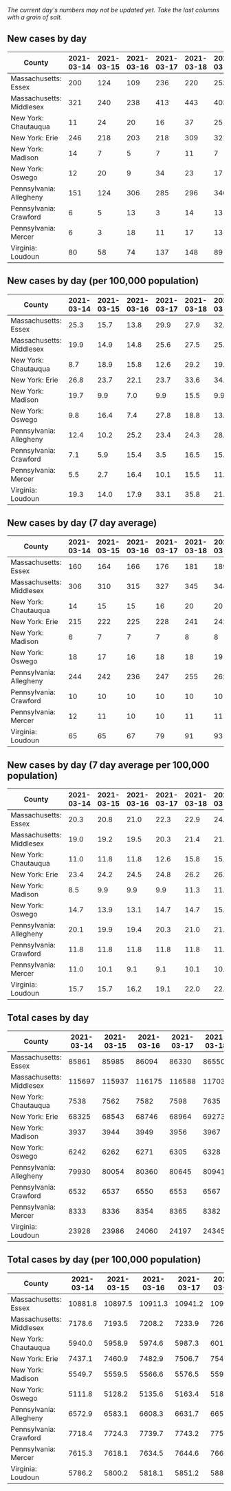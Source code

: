 _The current day's numbers may not be updated yet. Take the last columns with a grain of salt._
## New cases by day

| County | 2021-03-14 | 2021-03-15 | 2021-03-16 | 2021-03-17 | 2021-03-18 | 2021-03-19 | 2021-03-20 |
| --- | --- | --- | --- | --- | --- | --- | --- |
| Massachusetts: Essex | 200 | 124 | 109 | 236 | 220 | 253 |  |
| Massachusetts: Middlesex | 321 | 240 | 238 | 413 | 443 | 403 |  |
| New York: Chautauqua | 11 | 24 | 20 | 16 | 37 | 25 | 21 |
| New York: Erie | 246 | 218 | 203 | 218 | 309 | 321 | 342 |
| New York: Madison | 14 | 7 | 5 | 7 | 11 | 7 | 8 |
| New York: Oswego | 12 | 20 | 9 | 34 | 23 | 17 | 20 |
| Pennsylvania: Allegheny | 151 | 124 | 306 | 285 | 296 | 346 | 368 |
| Pennsylvania: Crawford | 6 | 5 | 13 | 3 | 14 | 13 | 10 |
| Pennsylvania: Mercer | 6 | 3 | 18 | 11 | 17 | 13 | 6 |
| Virginia: Loudoun | 80 | 58 | 74 | 137 | 148 | 89 |  |

## New cases by day (per 100,000 population)

| County | 2021-03-14 | 2021-03-15 | 2021-03-16 | 2021-03-17 | 2021-03-18 | 2021-03-19 | 2021-03-20 |
| --- | --- | --- | --- | --- | --- | --- | --- |
| Massachusetts: Essex | 25.3 | 15.7 | 13.8 | 29.9 | 27.9 | 32.1 |  |
| Massachusetts: Middlesex | 19.9 | 14.9 | 14.8 | 25.6 | 27.5 | 25.0 |  |
| New York: Chautauqua | 8.7 | 18.9 | 15.8 | 12.6 | 29.2 | 19.7 | 16.5 |
| New York: Erie | 26.8 | 23.7 | 22.1 | 23.7 | 33.6 | 34.9 | 37.2 |
| New York: Madison | 19.7 | 9.9 | 7.0 | 9.9 | 15.5 | 9.9 | 11.3 |
| New York: Oswego | 9.8 | 16.4 | 7.4 | 27.8 | 18.8 | 13.9 | 16.4 |
| Pennsylvania: Allegheny | 12.4 | 10.2 | 25.2 | 23.4 | 24.3 | 28.5 | 30.3 |
| Pennsylvania: Crawford | 7.1 | 5.9 | 15.4 | 3.5 | 16.5 | 15.4 | 11.8 |
| Pennsylvania: Mercer | 5.5 | 2.7 | 16.4 | 10.1 | 15.5 | 11.9 | 5.5 |
| Virginia: Loudoun | 19.3 | 14.0 | 17.9 | 33.1 | 35.8 | 21.5 |  |

## New cases by day (7 day average)

| County | 2021-03-14 | 2021-03-15 | 2021-03-16 | 2021-03-17 | 2021-03-18 | 2021-03-19 | 2021-03-20 |
| --- | --- | --- | --- | --- | --- | --- | --- |
| Massachusetts: Essex | 160 | 164 | 166 | 176 | 181 | 189 |  |
| Massachusetts: Middlesex | 306 | 310 | 315 | 327 | 345 | 344 |  |
| New York: Chautauqua | 14 | 15 | 15 | 16 | 20 | 20 | 22 |
| New York: Erie | 215 | 222 | 225 | 228 | 241 | 242 | 265 |
| New York: Madison | 6 | 7 | 7 | 7 | 8 | 8 | 8 |
| New York: Oswego | 18 | 17 | 16 | 18 | 18 | 19 | 19 |
| Pennsylvania: Allegheny | 244 | 242 | 236 | 247 | 255 | 262 | 268 |
| Pennsylvania: Crawford | 10 | 10 | 10 | 10 | 10 | 10 | 9 |
| Pennsylvania: Mercer | 12 | 11 | 10 | 10 | 11 | 11 | 11 |
| Virginia: Loudoun | 65 | 65 | 67 | 79 | 91 | 93 |  |

## New cases by day (7 day average per 100,000 population)

| County | 2021-03-14 | 2021-03-15 | 2021-03-16 | 2021-03-17 | 2021-03-18 | 2021-03-19 | 2021-03-20 |
| --- | --- | --- | --- | --- | --- | --- | --- |
| Massachusetts: Essex | 20.3 | 20.8 | 21.0 | 22.3 | 22.9 | 24.0 |  |
| Massachusetts: Middlesex | 19.0 | 19.2 | 19.5 | 20.3 | 21.4 | 21.3 |  |
| New York: Chautauqua | 11.0 | 11.8 | 11.8 | 12.6 | 15.8 | 15.8 | 17.3 |
| New York: Erie | 23.4 | 24.2 | 24.5 | 24.8 | 26.2 | 26.3 | 28.8 |
| New York: Madison | 8.5 | 9.9 | 9.9 | 9.9 | 11.3 | 11.3 | 11.3 |
| New York: Oswego | 14.7 | 13.9 | 13.1 | 14.7 | 14.7 | 15.6 | 15.6 |
| Pennsylvania: Allegheny | 20.1 | 19.9 | 19.4 | 20.3 | 21.0 | 21.5 | 22.0 |
| Pennsylvania: Crawford | 11.8 | 11.8 | 11.8 | 11.8 | 11.8 | 11.8 | 10.6 |
| Pennsylvania: Mercer | 11.0 | 10.1 | 9.1 | 9.1 | 10.1 | 10.1 | 10.1 |
| Virginia: Loudoun | 15.7 | 15.7 | 16.2 | 19.1 | 22.0 | 22.5 |  |

## Total cases by day

| County | 2021-03-14 | 2021-03-15 | 2021-03-16 | 2021-03-17 | 2021-03-18 | 2021-03-19 | 2021-03-20 |
| --- | --- | --- | --- | --- | --- | --- | --- |
| Massachusetts: Essex | 85861 | 85985 | 86094 | 86330 | 86550 | 86803 |  |
| Massachusetts: Middlesex | 115697 | 115937 | 116175 | 116588 | 117031 | 117434 |  |
| New York: Chautauqua | 7538 | 7562 | 7582 | 7598 | 7635 | 7660 | 7681 |
| New York: Erie | 68325 | 68543 | 68746 | 68964 | 69273 | 69594 | 69936 |
| New York: Madison | 3937 | 3944 | 3949 | 3956 | 3967 | 3974 | 3982 |
| New York: Oswego | 6242 | 6262 | 6271 | 6305 | 6328 | 6345 | 6365 |
| Pennsylvania: Allegheny | 79930 | 80054 | 80360 | 80645 | 80941 | 81287 | 81655 |
| Pennsylvania: Crawford | 6532 | 6537 | 6550 | 6553 | 6567 | 6580 | 6590 |
| Pennsylvania: Mercer | 8333 | 8336 | 8354 | 8365 | 8382 | 8395 | 8401 |
| Virginia: Loudoun | 23928 | 23986 | 24060 | 24197 | 24345 | 24434 |  |

## Total cases by day (per 100,000 population)

| County | 2021-03-14 | 2021-03-15 | 2021-03-16 | 2021-03-17 | 2021-03-18 | 2021-03-19 | 2021-03-20 |
| --- | --- | --- | --- | --- | --- | --- | --- |
| Massachusetts: Essex | 10881.8 | 10897.5 | 10911.3 | 10941.2 | 10969.1 | 11001.2 |  |
| Massachusetts: Middlesex | 7178.6 | 7193.5 | 7208.2 | 7233.9 | 7261.3 | 7286.3 |  |
| New York: Chautauqua | 5940.0 | 5958.9 | 5974.6 | 5987.3 | 6016.4 | 6036.1 | 6052.7 |
| New York: Erie | 7437.1 | 7460.9 | 7482.9 | 7506.7 | 7540.3 | 7575.3 | 7612.5 |
| New York: Madison | 5549.7 | 5559.5 | 5566.6 | 5576.5 | 5592.0 | 5601.8 | 5613.1 |
| New York: Oswego | 5111.8 | 5128.2 | 5135.6 | 5163.4 | 5182.3 | 5196.2 | 5212.6 |
| Pennsylvania: Allegheny | 6572.9 | 6583.1 | 6608.3 | 6631.7 | 6656.1 | 6684.5 | 6714.8 |
| Pennsylvania: Crawford | 7718.4 | 7724.3 | 7739.7 | 7743.2 | 7759.8 | 7775.1 | 7786.9 |
| Pennsylvania: Mercer | 7615.3 | 7618.1 | 7634.5 | 7644.6 | 7660.1 | 7672.0 | 7677.5 |
| Virginia: Loudoun | 5786.2 | 5800.2 | 5818.1 | 5851.2 | 5887.0 | 5908.5 |  |
